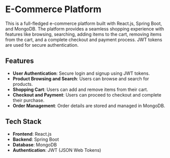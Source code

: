 
# E-Commerce Platform

This is a full-fledged e-commerce platform built with React.js, Spring Boot, and MongoDB. The platform provides a seamless shopping experience with features like browsing, searching, adding items to the cart, removing items from the cart, and a complete checkout and payment process. JWT tokens are used for secure authentication.

## Features

- **User Authentication**: Secure login and signup using JWT tokens.
- **Product Browsing and Search**: Users can browse and search for products.
- **Shopping Cart**: Users can add and remove items from their cart.
- **Checkout and Payment**: Users can proceed to checkout and complete their purchase.
- **Order Management**: Order details are stored and managed in MongoDB.

## Tech Stack

- **Frontend**: React.js
- **Backend**: Spring Boot
- **Database**: MongoDB
- **Authentication**: JWT (JSON Web Tokens)
